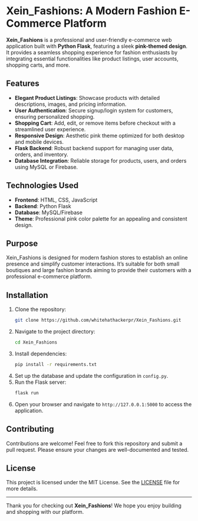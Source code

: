 # Xein_Fashions: A Modern Fashion E-Commerce Platform

**Xein_Fashions** is a professional and user-friendly e-commerce web application built with **Python Flask**, featuring a sleek **pink-themed design**. It provides a seamless shopping experience for fashion enthusiasts by integrating essential functionalities like product listings, user accounts, shopping carts, and more.

## Features

- **Elegant Product Listings**: Showcase products with detailed descriptions, images, and pricing information.
- **User Authentication**: Secure signup/login system for customers, ensuring personalized shopping.
- **Shopping Cart**: Add, edit, or remove items before checkout with a streamlined user experience.
- **Responsive Design**: Aesthetic pink theme optimized for both desktop and mobile devices.
- **Flask Backend**: Robust backend support for managing user data, orders, and inventory.
- **Database Integration**: Reliable storage for products, users, and orders using MySQL or Firebase.

## Technologies Used

- **Frontend**: HTML, CSS, JavaScript
- **Backend**: Python Flask
- **Database**: MySQL/Firebase
- **Theme**: Professional pink color palette for an appealing and consistent design.

## Purpose

Xein_Fashions is designed for modern fashion stores to establish an online presence and simplify customer interactions. It’s suitable for both small boutiques and large fashion brands aiming to provide their customers with a professional e-commerce platform.

## Installation

1. Clone the repository:
   ```bash
   git clone https://github.com/whitehathackerpr/Xein_Fashions.git
   ```
2. Navigate to the project directory:
   ```bash
   cd Xein_Fashions
   ```
3. Install dependencies:
   ```bash
   pip install -r requirements.txt
   ```
4. Set up the database and update the configuration in `config.py`.
5. Run the Flask server:
   ```bash
   flask run
   ```
6. Open your browser and navigate to `http://127.0.0.1:5000` to access the application.

## Contributing

Contributions are welcome! Feel free to fork this repository and submit a pull request. Please ensure your changes are well-documented and tested.

## License

This project is licensed under the MIT License. See the [LICENSE](LICENSE) file for more details.

---

Thank you for checking out **Xein_Fashions**! We hope you enjoy building and shopping with our platform.
